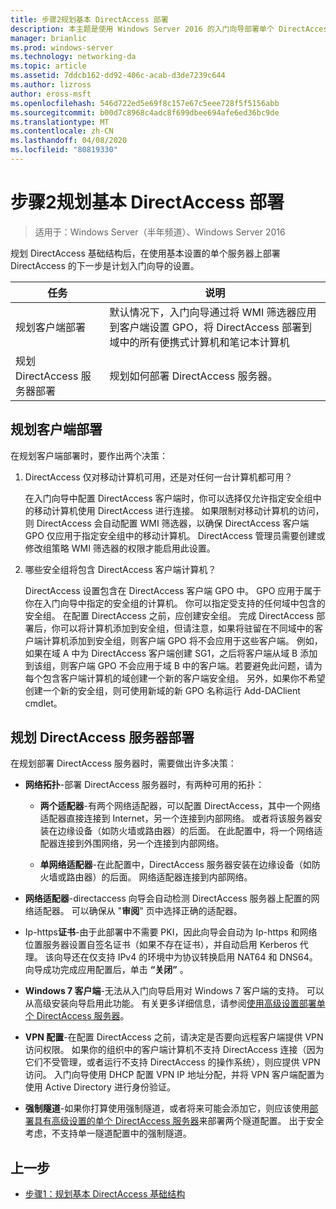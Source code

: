 ```yaml
---
title: 步骤2规划基本 DirectAccess 部署
description: 本主题是使用 Windows Server 2016 的入门向导部署单个 DirectAccess 服务器指南的一部分
manager: brianlic
ms.prod: windows-server
ms.technology: networking-da
ms.topic: article
ms.assetid: 7ddcb162-dd92-406c-acab-d3de7239c644
ms.author: lizross
author: eross-msft
ms.openlocfilehash: 546d722ed5e69f8c157e67c5eee728f5f5156abb
ms.sourcegitcommit: b00d7c8968c4adc8f699dbee694afe6ed36bc9de
ms.translationtype: MT
ms.contentlocale: zh-CN
ms.lasthandoff: 04/08/2020
ms.locfileid: "80819330"
---
```

# <a name="step-2-plan-the-basic-directaccess-deployment"></a>步骤2规划基本 DirectAccess 部署

>适用于：Windows Server（半年频道）、Windows Server 2016

规划 DirectAccess 基础结构后，在使用基本设置的单个服务器上部署 DirectAccess 的下一步是计划入门向导的设置。  
  
|任务|说明|  
|----|--------|  
|规划客户端部署|默认情况下，入门向导通过将 WMI 筛选器应用到客户端设置 GPO，将 DirectAccess 部署到域中的所有便携式计算机和笔记本计算机|  
|规划 DirectAccess 服务器部署|规划如何部署 DirectAccess 服务器。|  
  
## <a name="planning-for-client-deployment"></a><a name="bkmk_2_1_client"></a>规划客户端部署  
在规划客户端部署时，要作出两个决策：  
  
1.  DirectAccess 仅对移动计算机可用，还是对任何一台计算机都可用？  
  
    在入门向导中配置 DirectAccess 客户端时，你可以选择仅允许指定安全组中的移动计算机使用 DirectAccess 进行连接。 如果限制对移动计算机的访问，则 DirectAccess 会自动配置 WMI 筛选器，以确保 DirectAccess 客户端 GPO 仅应用于指定安全组中的移动计算机。 DirectAccess 管理员需要创建或修改组策略 WMI 筛选器的权限才能启用此设置。  
  
2.  哪些安全组将包含 DirectAccess 客户端计算机？  
  
    DirectAccess 设置包含在 DirectAccess 客户端 GPO 中。 GPO 应用于属于你在入门向导中指定的安全组的计算机。 你可以指定受支持的任何域中包含的安全组。 在配置 DirectAccess 之前，应创建安全组。 完成 DirectAccess 部署后，你可以将计算机添加到安全组，但请注意，如果将驻留在不同域中的客户端计算机添加到安全组，则客户端 GPO 将不会应用于这些客户端。 例如，如果在域 A 中为 DirectAccess 客户端创建 SG1，之后将客户端从域 B 添加到该组，则客户端 GPO 不会应用于域 B 中的客户端。若要避免此问题，请为每个包含客户端计算机的域创建一个新的客户端安全组。 另外，如果你不希望创建一个新的安全组，则可使用新域的新 GPO 名称运行 Add-DAClient cmdlet。  
  
## <a name="planning-for-directaccess-server-deployment"></a><a name="bkmk_2_2_server"></a>规划 DirectAccess 服务器部署  
在规划部署 DirectAccess 服务器时，需要做出许多决策：  
  
-   **网络拓扑**-部署 DirectAccess 服务器时，有两种可用的拓扑：  
  
    -   **两个适配器**-有两个网络适配器，可以配置 DirectAccess，其中一个网络适配器直接连接到 Internet，另一个连接到内部网络。 或者将该服务器安装在边缘设备（如防火墙或路由器）的后面。 在此配置中，将一个网络适配器连接到外围网络，另一个连接到内部网络。  
  
    -   **单网络适配器**-在此配置中，DirectAccess 服务器安装在边缘设备（如防火墙或路由器）的后面。 网络适配器连接到内部网络。  
  
-   **网络适配器**-directaccess 向导会自动检测 DirectAccess 服务器上配置的网络适配器。 可以确保从 "**审阅**" 页中选择正确的适配器。  
  
-   Ip-https**证书**-由于此部署中不需要 PKI，因此向导会自动为 Ip-https 和网络位置服务器设置自签名证书（如果不存在证书），并自动启用 Kerberos 代理。 该向导还在仅支持 IPv4 的环境中为协议转换启用 NAT64 和 DNS64。 向导成功完成应用配置后，单击 **“关闭”** 。  
  
-   **Windows 7 客户端**-无法从入门向导启用对 Windows 7 客户端的支持。 可以从高级安装向导启用此功能。 有关更多详细信息，请参阅[使用高级设置部署单个 DirectAccess 服务器](../single-server-advanced/Deploy-a-Single-DirectAccess-Server-with-Advanced-Settings.md)。  
  
-   **VPN 配置**-在配置 DirectAccess 之前，请决定是否要向远程客户端提供 VPN 访问权限。 如果你的组织中的客户端计算机不支持 DirectAccess 连接（因为它们不受管理，或者运行不支持 DirectAccess 的操作系统），则应提供 VPN 访问。 入门向导使用 DHCP 配置 VPN IP 地址分配，并将 VPN 客户端配置为使用 Active Directory 进行身份验证。  
  
-   **强制隧道**-如果你打算使用强制隧道，或者将来可能会添加它，则应该使用[部署具有高级设置的单个 DirectAccess 服务器](../single-server-advanced/Deploy-a-Single-DirectAccess-Server-with-Advanced-Settings.md)来部署两个隧道配置。 出于安全考虑，不支持单一隧道配置中的强制隧道。  
  
## <a name="previous-step"></a><a name="BKMK_Links"></a>上一步  
  
-   [步骤1：规划基本 DirectAccess 基础结构](da-basic-plan-s1-infrastructure.md)  
  



